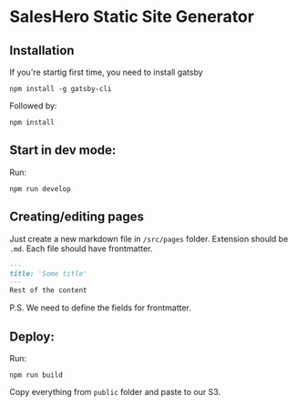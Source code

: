 # SalesHero Static Site Generator

## Installation
If you're startig first time, you need to install gatsby

`npm install -g gatsby-cli`

Followed by:

`npm install`

## Start in dev mode:

Run:

`npm run develop`

## Creating/editing pages
Just create a new markdown file in `/src/pages` folder. Extension should be `.md`. Each file should have frontmatter.
```markdown
---
title: 'Some title'
---
Rest of the content
```

P.S. We need to define the fields for frontmatter.

## Deploy:
Run:

`npm run build`

Copy everything from `public` folder and paste to our S3.
